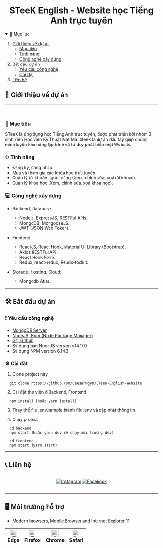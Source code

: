<h1 align="center">
STeeK English - Website học Tiếng Anh trực tuyến
</h1>

<!-- TABLE OF CONTENTS -->
<details open="open">
  <summary>📑 Mục lục</summary>
  <ol>
    <li>
      <a href="#📝-giới-thiệu-về-dự-án">Giới thiệu về dự án</a>
      <ul>
        <li><a href="#🎯-mục-tiêu">Mục tiêu</a></li>
        <li><a href="#✨-tính-năng">Tính năng</a></li>
        <li><a href="#💻-công-nghệ-xây-dựng">Công nghệ xây dựng</a></li>
      </ul>
    </li>
    <li>
      <a href="#🛠-bắt-đầu-dự-án">Bắt đầu dự án</a>
      <ul>
        <li><a href="#❗-yêu-cầu-công-nghệ">Yêu cầu công nghệ</a></li>
        <li><a href="#⚙-cài-đặt">Cài đặt</a></li>
      </ul>
    </li>
    <li><a href="#📞-liên-lạc">Liên hệ</a></li>
  </ol>
</details>

## 📝 Giới thiệu về dự án

---

<br />

### 🎯 Mục tiêu

STeeK là ứng dụng học Tiếng Anh trực tuyến, được phát triển bởi nhóm 3 sinh viên Học viện Kỹ Thuật Mật Mã. Steek là dự án đầu tay giúp chúng mình luyện khả năng lập trình và tư duy phát triển một Website.

### ✨ Tính năng


- Đăng ký, đăng nhập. 
- Mua và tham gia các khóa học trực tuyến.
- Quản lý tài khoản người dùng (Xem, chỉnh sửa, xoá tài khoản).
- Quản lý khóa học (Xem, chỉnh sửa, xoá khóa học).

### 💻 Công nghệ xây dựng

- Backend, Database

  - Nodejs, ExpressJS, RESTFul APIs.
  - MongoDB, MongooseJS.
  - JWT (JSON Web Token).

- Frontend

  - ReactJS, React Hook, Material UI Library (Bootstrap).
  - Axios RESTFul API.
  - React Hook Form.
  - Redux, react-redux, Reudx-toolkit.

- Storage, Hosting, Cloud:
  - Mongodb Atlas.


---

## 🛠 Bắt đầu dự án

### ❗ Yêu cầu công nghệ

- [MongoDB Server](https://www.mongodb.com/)
- [NodeJS, Npm (Node Package Manager)](https://nodejs.org/en/)
- [Git, Github](https://git-scm.com/)
- Sử dụng bản NodeJS version v14.17.0 
- Sử dụng NPM version 6.14.3

### ⚙ Cài đặt

1. Clone project này

```
  git clone https://github.com/CaesarNgyn/STeeK-English-Website
```

2. Cài đặt thư viện ở Backend, Frontend

```
  npm install (hoặc yarn install)
```

3. Thay thế file .env.sample thành file .env và cập nhật thông tin.

4. Chạy project

```
  cd backend
  npm start (hoặc yarn dev để chạy môi trường dev)
```

```
  cd frontend
  npm start (yarn start)
```

---

## 📞 Liên hệ

<br />

<div align="center">
  <a href="https://www.instagram.com/khanhrussian/" target="_blank"><img src="https://img.shields.io/badge/Instagram-%23E4405F.svg?&style=flat-square&logo=instagram&logoColor=white" alt="Instagram"></a>
  <a href="https://facebook.com/khanhrussian/" target="_blank"><img src="https://img.shields.io/badge/Facebook-%231877F2.svg?&style=flat-square&logo=facebook&logoColor=white" alt="Facebook"></a>
</div>
<br />

---

## 🖥 **Môi trường hỗ trợ**

- Modern browsers, Mobile Browser and Internet Explorer 11.

| [<img src="https://raw.githubusercontent.com/alrra/browser-logos/master/src/edge/edge_48x48.png" alt="IE / Edge" width="24px" height="24px" />](http://godban.github.io/browsers-support-badges/)<br> Edge | [<img src="https://raw.githubusercontent.com/alrra/browser-logos/master/src/firefox/firefox_48x48.png" alt="Firefox" width="24px" height="24px" />](http://godban.github.io/browsers-support-badges/)<br>Firefox | [<img src="https://raw.githubusercontent.com/alrra/browser-logos/master/src/chrome/chrome_48x48.png" alt="Chrome" width="24px" height="24px" />](http://godban.github.io/browsers-support-badges/)<br>Chrome | [<img src="https://raw.githubusercontent.com/alrra/browser-logos/master/src/safari/safari_48x48.png" alt="Safari" width="24px" height="24px" />](http://godban.github.io/browsers-support-badges/)<br>Safari |
| ---------------------------------------------------------------------------------------------------------------------------------------------------------------------------------------------------------- | ---------------------------------------------------------------------------------------------------------------------------------------------------------------------------------------------------------------- | ------------------------------------------------------------------------------------------------------------------------------------------------------------------------------------------------------------ | ------------------------------------------------------------------------------------------------------------------------------------------------------------------------------------------------------------ |
